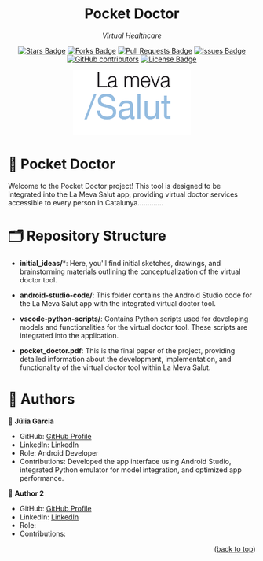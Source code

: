 <h1 align="center">Pocket Doctor</h1>
<p align="center"><i>Virtual Healthcare</i></p>
<div align="center">
  <a href="https://github.com/elangosundar/awesome-README-templates/stargazers"><img src="https://img.shields.io/github/stars/elangosundar/awesome-README-templates" alt="Stars Badge"/></a>
<a href="https://github.com/elangosundar/awesome-README-templates/network/members"><img src="https://img.shields.io/github/forks/elangosundar/awesome-README-templates" alt="Forks Badge"/></a>
<a href="https://github.com/elangosundar/awesome-README-templates/pulls"><img src="https://img.shields.io/github/issues-pr/elangosundar/awesome-README-templates" alt="Pull Requests Badge"/></a>
<a href="https://github.com/elangosundar/awesome-README-templates/issues"><img src="https://img.shields.io/github/issues/elangosundar/awesome-README-templates" alt="Issues Badge"/></a>
<a href="https://github.com/elangosundar/awesome-README-templates/graphs/contributors"><img alt="GitHub contributors" src="https://img.shields.io/github/contributors/elangosundar/awesome-README-templates?color=2b9348"></a>
<a href="https://github.com/elangosundar/awesome-README-templates/blob/master/LICENSE"><img src="https://img.shields.io/github/license/elangosundar/awesome-README-templates?color=2b9348" alt="License Badge"/></a>
</div>

<a name="readme-top"></a>
<div align="center">
  <!-- You are encouraged to replace this logo with your own! Otherwise you can also remove it. -->
  <img src="lmslogo.png" alt="logo" width="240"  height="auto" />
  <br/>
</div>

<!-- PROJECT DESCRIPTION -->

# 📖 Pocket Doctor <a name="about-project"></a>

Welcome to the Pocket Doctor project! This tool is designed to be integrated into the La Meva Salut app, providing virtual doctor services accessible to every person in Catalunya.............

<!-- GITHUB REPOSITORY -->
# 🗂️ Repository Structure <a name="repo-structure"></a>

- **initial_ideas/***: Here, you'll find initial sketches, drawings, and brainstorming materials outlining the conceptualization of the virtual doctor tool.

- **android-studio-code/**: This folder contains the Android Studio code for the La Meva Salut app with the integrated virtual doctor tool.
  
- **vscode-python-scripts/**: Contains Python scripts used for developing models and functionalities for the virtual doctor tool. These scripts are integrated into the application.
  
- **pocket_doctor.pdf**: This is the final paper of the project, providing detailed information about the development, implementation, and functionality of the virtual doctor tool within La Meva Salut.

<!-- AUTHORS -->

# 👥 Authors <a name="authors"></a>

👤 **Júlia Garcia**

  - GitHub: [GitHub Profile](https://github.com/juliagartor)
  - LinkedIn: [LinkedIn](www.linkedin.com/in/julia-garcia-torné)
  - Role: Android Developer
  - Contributions: Developed the app interface using Android Studio, integrated Python emulator for model integration, and optimized app performance.

👤 **Author 2**

  - GitHub: [GitHub Profile](addlink)
  - LinkedIn: [LinkedIn](addlink)
  - Role:
  - Contributions: 


<p align="right">(<a href="#readme-top">back to top</a>)</p>



